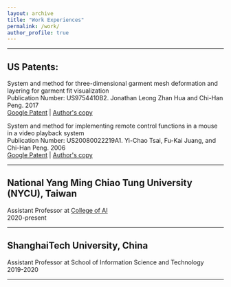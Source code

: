 ```yaml
---
layout: archive
title: "Work Experiences"
permalink: /work/
author_profile: true
---
```


<hr>

<h2>US Patents:</h2>

<p>System and method for three-dimensional garment mesh deformation and layering for garment fit visualization<br>
Publication Number: US9754410B2. Jonathan Leong Zhan Hua and Chi-Han Peng. 2017<br>
<a href="https://patents.google.com/patent/US9754410B2">Google Patent</a>&nbsp;|&nbsp;<a href="\files\US9754410.pdf">Author's copy</a>
</p>

<p>System and method for implementing remote control functions in a mouse in a video playback system<br>
Publication Number: US20080022219A1. Yi-Chao Tsai, Fu-Kai Juang, and Chi-Han Peng. 2006<br>
<a href="https://patents.google.com/patent/US20080022219A1/en?oq=US20080022219A1">Google Patent</a>&nbsp;|&nbsp;<a href="\files\US20080022219A1.pdf">Author's copy</a>
</p>

<hr>

<h2>National Yang Ming Chiao Tung University (NYCU), Taiwan</h2>
<p>Assistant Professor at <a href="https://ai.nycu.edu.tw/en/">College of AI</a><br>
2020-present</p>

<hr>

<h2>ShanghaiTech University, China</h2>
<p>Assistant Professor at School of Information Science and Technology<br>
2019-2020</p>

<hr>